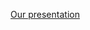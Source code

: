 [Our presentation](https://docs.google.com/presentation/d/1tmyi_fzc9Lhqh4YUEm8_QUtOrpRffDDBmE5ve2aYr2E/edit?usp=sharing)
